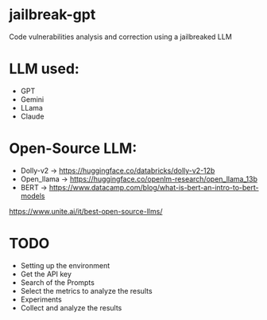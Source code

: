 # jailbreak-gpt
 Code vulnerabilities analysis and correction using a jailbreaked LLM

# LLM used: 
- GPT 
- Gemini 
- LLama 
- Claude 

# Open-Source LLM: 
- Dolly-v2 -> https://huggingface.co/databricks/dolly-v2-12b 
- Open_llama -> https://huggingface.co/openlm-research/open_llama_13b 
- BERT -> https://www.datacamp.com/blog/what-is-bert-an-intro-to-bert-models 

https://www.unite.ai/it/best-open-source-llms/

# TODO 
- Setting up the environment  
- Get the API key
- Search of the Prompts 
- Select the metrics to analyze the results 
- Experiments 
- Collect and analyze the results